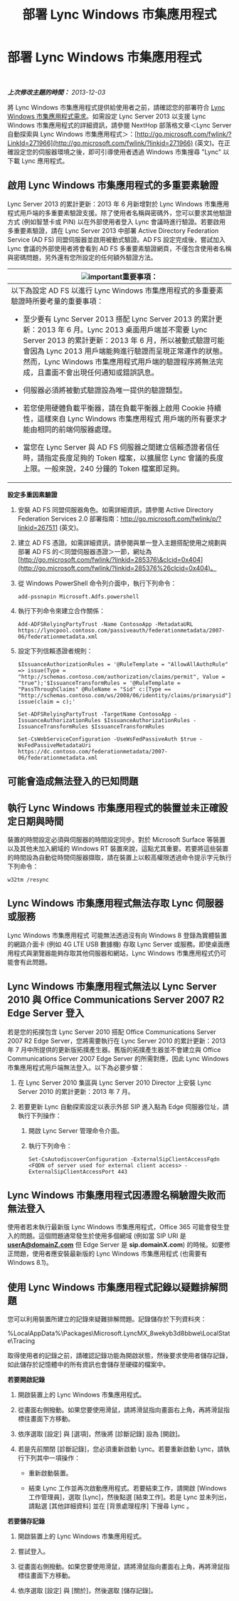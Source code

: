 ﻿---
title: 部署 Lync Windows 市集應用程式
TOCTitle: 部署 Lync Windows 市集應用程式
ms:assetid: 9e00aaf4-15f9-4356-9ed7-5a58a2bfa043
ms:mtpsurl: https://technet.microsoft.com/zh-tw/library/JJ822971(v=OCS.15)
ms:contentKeyID: 52056198
ms.date: 08/24/2015
mtps_version: v=OCS.15
ms.translationtype: HT
---

# 部署 Lync Windows 市集應用程式

 

_**上次修改主題的時間：** 2013-12-03_

將 Lync Windows 市集應用程式提供給使用者之前，請確認您的部署符合 [Lync Windows 市集應用程式需求](lync-server-2013-lync-windows-store-app-requirements.md)。如需設定 Lync Server 2013 以支援 Lync Windows 市集應用程式的詳細資訊，請參閱 NextHop 部落格文章＜Lync Server 自動探索與 Lync Windows 市集應用程式＞：[http://go.microsoft.com/fwlink/?LinkId=271966](http://go.microsoft.com/fwlink/?linkid=271966) (英文)。在正確設定您的伺服器環境之後，即可引導使用者透過 Windows 市集搜尋 "Lync" 以下載 Lync 應用程式。

## 啟用 Lync Windows 市集應用程式的多重要素驗證

Lync Server 2013 的累計更新：2013 年 6 月新增對於 Lync Windows 市集應用程式用戶端的多重要素驗證支援。除了使用者名稱與密碼外，您可以要求其他驗證方式 (例如智慧卡或 PIN) 以在外部使用者登入 Lync 會議時進行驗證。若要啟用多重要素驗證，請在 Lync Server 2013 中部署 Active Directory Federation Service (AD FS) 同盟伺服器並啟用被動式驗證。AD FS 設定完成後，嘗試加入 Lync 會議的外部使用者將會看到 AD FS 多重要素驗證網頁，不僅包含使用者名稱與密碼問題，另外還有您所設定的任何額外驗證方法。

<table>
<colgroup>
<col style="width: 100%" />
</colgroup>
<thead>
<tr class="header">
<th><img src="images/Gg412908.important(OCS.15).gif" title="important" alt="important" />重要事項：</th>
</tr>
</thead>
<tbody>
<tr class="odd">
<td>以下為設定 AD FS 以進行 Lync Windows 市集應用程式的多重要素驗證時所要考量的重要事項：
<ul>
<li><p>至少要有 Lync Server 2013 搭配 Lync Server 2013 的累計更新：2013 年 6 月。Lync 2013 桌面用戶端並不需要 Lync Server 2013 的累計更新：2013 年 6 月，所以被動式驗證可能會因為 Lync 2013 用戶端能夠進行驗證而呈現正常運作的狀態。然而，Lync Windows 市集應用程式用戶端的驗證程序將無法完成，且畫面不會出現任何通知或錯誤訊息。</p></li>
<li><p>伺服器必須將被動式驗證設為唯一提供的驗證類型。</p></li>
<li><p>若您使用硬體負載平衡器，請在負載平衡器上啟用 Cookie 持續性，這樣來自 Lync Windows 市集應用程式 用戶端的所有要求才能由相同的前端伺服器處理。</p></li>
<li><p>當您在 Lync Server 與 AD FS 伺服器之間建立信賴憑證者信任時，請指定長度足夠的 Token 檔案，以擴展您 Lync 會議的長度上限。一般來說，240 分鐘的 Token 檔案即足夠。</p></li>
</ul></td>
</tr>
</tbody>
</table>


**設定多重因素驗證**

1.  安裝 AD FS 同盟伺服器角色。如需詳細資訊，請參閱 Active Directory Federation Services 2.0 部署指南：<http://go.microsoft.com/fwlink/p/?linkid=267511> (英文)。

2.  建立 AD FS 憑證。如需詳細資訊，請參閱與單一登入主題搭配使用之規劃與部署 AD FS 的＜同盟伺服器憑證＞一節，網址為 [http://go.microsoft.com/fwlink/?linkid=285376\&clcid=0x404](http://go.microsoft.com/fwlink/?linkid=285376%26clcid=0x404)。

3.  從 Windows PowerShell 命令列介面中，執行下列命令：
    
        add-pssnapin Microsoft.Adfs.powershell

4.  執行下列命令來建立合作關係：
    
        Add-ADFSRelyingPartyTrust -Name ContosoApp -MetadataURL https://lyncpool.contoso.com/passiveauth/federationmetadata/2007-06/federationmetadata.xml

5.  設定下列信賴憑證者規則：
    
      ```
      $IssuanceAuthorizationRules = '@RuleTemplate = "AllowAllAuthzRule" => issue(Type = "http://schemas.contoso.com/authorization/claims/permit", Value = "true");'$IssuanceTransformRules = '@RuleTemplate = "PassThroughClaims" @RuleName = "Sid" c:[Type == "http://schemas.contoso.com/ws/2008/06/identity/claims/primarysid"]=> issue(claim = c);'
      ```
      ```
      Set-ADFSRelyingPartyTrust -TargetName ContosoApp -IssuanceAuthorizationRules $IssuanceAuthorizationRules -IssuanceTransformRules $IssuanceTransformRules
      ```
      ```
      Set-CsWebServiceConfiguration -UseWsFedPassiveAuth $true -WsFedPassiveMetadataUri https://dc.contoso.com/federationmetadata/2007-06/federationmetadata.xml
      ```

## 可能會造成無法登入的已知問題

## 執行 Lync Windows 市集應用程式的裝置並未正確設定日期與時間

裝置的時間設定必須與伺服器的時間設定同步。對於 Microsoft Surface 等裝置以及其他未加入網域的 Windows RT 裝置來說，這點尤其重要。若要將這些裝置的時間設為自動從時間伺服器擷取，請在裝置上以較高權限透過命令提示字元執行下列命令：

    w32tm /resync

## Lync Windows 市集應用程式無法存取 Lync 伺服器或服務

Lync Windows 市集應用程式 可能無法透過沒有向 Windows 8 登錄為實體裝置的網路介面卡 (例如 4G LTE USB 數據機) 存取 Lync Server 或服務。即使桌面應用程式與瀏覽器能夠存取其他伺服器和網站，Lync Windows 市集應用程式仍可能會有此問題。

## Lync Windows 市集應用程式無法以 Lync Server 2010 與 Office Communications Server 2007 R2 Edge Server 登入

若是您的拓撲包含 Lync Server 2010 搭配 Office Communications Server 2007 R2 Edge Server，您將需要執行在 Lync Server 2010 的累計更新：2013 年 7 月中所提供的更新版拓撲產生器。舊版的拓撲產生器並不會建立與 Office Communications Server 2007 Edge Server 的所需對應，因此 Lync Windows 市集應用程式用戶端無法登入。以下為必要步驟：

1.  在 Lync Server 2010 集區與 Lync Server 2010 Director 上安裝 Lync Server 2010 的累計更新：2013 年 7 月。

2.  若要更新 Lync 自動探索設定以表示外部 SIP 進入點為 Edge 伺服器位址，請執行下列操作：
    
    1.  開啟 Lync Server 管理命令介面。
    
    2.  執行下列命令：
        
            Set-CsAutodiscoverConfiguration -ExternalSipClientAccessFqdn <FQDN of server used for external client access> -ExternalSipClientAccessPort 443

## Lync Windows 市集應用程式因憑證名稱驗證失敗而無法登入

使用者若未執行最新版 Lync Windows 市集應用程式，Office 365 可能會發生登入的問題。這個問題通常發生於使用多個網域 (例如當 SIP URI 是 **userA@domainZ.com** 但 Edge Server 是 **sip.domainX.com**) 的時候。如要修正問題，使用者應安裝最新版的 Lync Windows 市集應用程式 (也需要有 Windows 8.1)。

## 使用 Lync Windows 市集應用程式記錄以疑難排解問題

您可以利用裝置所建立的記錄來疑難排解問題。記錄儲存於下列資料夾：

%LocalAppData%\\Packages\\Microsoft.LyncMX\_8wekyb3d8bbwe\\LocalState\\Tracing

取得使用者的記錄之前，請確認記錄功能為開啟狀態，然後要求使用者儲存記錄，如此儲存於記憶體中的所有資訊也會儲存至硬碟的檔案中。

**若要開啟記錄**

1.  開啟裝置上的 Lync Windows 市集應用程式。

2.  從畫面右側撥動。如果您要使用滑鼠，請將滑鼠指向畫面右上角，再將滑鼠指標往畫面下方移動。

3.  依序選取 \[設定\] 與 \[選項\]，然後將 \[診斷記錄\] 設為 \[開啟\]。

4.  若是先前關閉 \[診斷記錄\]，您必須重新啟動 Lync。若要重新啟動 Lync，請執行下列其中一項操作：
    
      - 重新啟動裝置。
    
      - 結束 Lync 工作並再次啟動應用程式。若要結束工作，請開啟 \[Windows 工作管理員\]，選取 \[Lync\]，然後點選 \[結束工作\]。若是 Lync 並未列出，請點選 \[其他詳細資料\] 並在 \[背景處理程序\] 下搜尋 Lync 。

**若要儲存記錄**

1.  開啟裝置上的 Lync Windows 市集應用程式。

2.  嘗試登入。

3.  從畫面右側撥動。如果您要使用滑鼠，請將滑鼠指向畫面右上角，再將滑鼠指標往畫面下方移動。

4.  依序選取 \[設定\] 與 \[關於\]，然後選取 \[儲存記錄\]。

